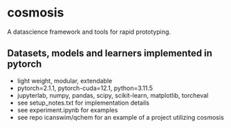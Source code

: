 # cosmosis
A datascience framework and tools for rapid prototyping.

## Datasets, models and learners implemented in pytorch
* light weight, modular, extendable
* pytorch=2.1.1, pytorch-cuda=12.1, python=3.11.5
* jupyterlab, numpy, pandas, scipy, scikit-learn, matplotlib, torcheval
* see setup_notes.txt for implementation details
* see experiment.ipynb for examples
* see repo icanswim/qchem for an example of a project utilizing cosmosis
  



